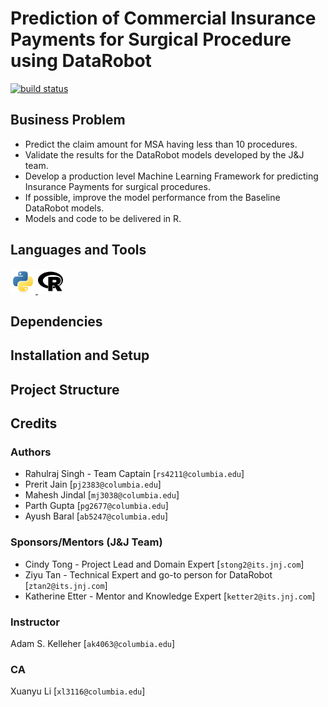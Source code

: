 # Prediction of Commercial Insurance Payments for Surgical Procedure using DataRobot
[![build status][1]][2]

## Business Problem
* Predict the claim amount for MSA having less than 10 procedures.
* Validate the results for the DataRobot models developed by the J&J team.
* Develop a production level Machine Learning Framework for predicting Insurance Payments for surgical procedures. 
* If possible, improve the model performance from the Baseline DataRobot models.
* Models and code to be delivered in R.

## Languages and Tools
<p align="left"> <a href="https://www.python.org" target="_blank" rel="noreferrer"> <img src="https://raw.githubusercontent.com/devicons/devicon/master/icons/python/python-original.svg" alt="python" width="40" height="40"/> </a> <a href="https://www.r-project.org/" target="_blank" rel="noreferrer"> <img src="https://raw.githubusercontent.com/devicons/devicon/master/icons/r/r-plain.svg" alt="r" width="40" height="40"/> </a> </p>

## Dependencies


## Installation and Setup


## Project Structure

## Credits
### Authors
- Rahulraj Singh -  Team Captain [`rs4211@columbia.edu`]
- Prerit Jain [`pj2383@columbia.edu`]
- Mahesh Jindal [`mj3038@columbia.edu`]
- Parth Gupta [`pg2677@columbia.edu`]
- Ayush Baral [`ab5247@columbia.edu`]

### Sponsors/Mentors (J&J Team)
- Cindy Tong - Project Lead and Domain Expert [`stong2@its.jnj.com`]
- Ziyu Tan - Technical Expert and go-to person for DataRobot [`ztan2@its.jnj.com`]
- Katherine Etter - Mentor and Knowledge Expert  [`ketter2@its.jnj.com`]

### Instructor
Adam S. Kelleher [`ak4063@columbia.edu`]

### CA
Xuanyu Li [`xl3116@columbia.edu`]


[1]: https://img.shields.io/travis/yoshuawuyts/github-standard-labels/master.svg?style=flat-square
[2]: https://travis-ci.org/yoshuawuyts/github-standard-labels